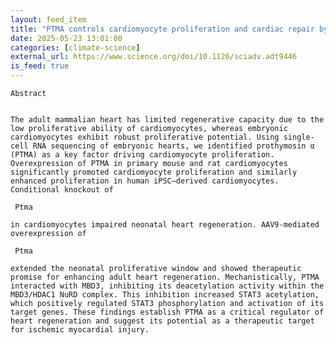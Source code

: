 ```yaml
---
layout: feed_item
title: "PTMA controls cardiomyocyte proliferation and cardiac repair by enhancing STAT3 acetylation | Science Advances"
date: 2025-05-23 13:01:00
categories: [climate-science]
external_url: https://www.science.org/doi/10.1126/sciadv.adt9446
is_feed: true
---
```



 
  
   
    Abstract
   
   
    The adult mammalian heart has limited regenerative capacity due to the low proliferative ability of cardiomyocytes, whereas embryonic cardiomyocytes exhibit robust proliferative potential. Using single-cell RNA sequencing of embryonic hearts, we identified prothymosin α (PTMA) as a key factor driving cardiomyocyte proliferation. Overexpression of PTMA in primary mouse and rat cardiomyocytes significantly promoted cardiomyocyte proliferation and similarly enhanced proliferation in human iPSC–derived cardiomyocytes. Conditional knockout of
    
     Ptma
    
    in cardiomyocytes impaired neonatal heart regeneration. AAV9-mediated overexpression of
    
     Ptma
    
    extended the neonatal proliferative window and showed therapeutic promise for enhancing adult heart regeneration. Mechanistically, PTMA interacted with MBD3, inhibiting its deacetylation activity within the MBD3/HDAC1 NuRD complex. This inhibition increased STAT3 acetylation, which positively regulated STAT3 phosphorylation and activation of its target genes. These findings establish PTMA as a critical regulator of heart regeneration and suggest its potential as a therapeutic target for ischemic myocardial injury.
   
  
 


